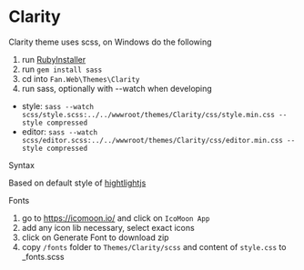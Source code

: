 ﻿# Clarity

Clarity theme uses scss, on Windows do the following

1. run [RubyInstaller](https://rubyinstaller.org/)
2. run `gem install sass`
3. cd into `Fan.Web\Themes\Clarity`
4. run sass, optionally with --watch when developing
  - style: `sass --watch scss/style.scss:../../wwwroot/themes/Clarity/css/style.min.css --style compressed`
  - editor: `sass --watch scss/editor.scss:../../wwwroot/themes/Clarity/css/editor.min.css --style compressed`

Syntax

Based on default style of [hightlightjs](https://github.com/isagalaev/highlight.js)

Fonts

1. go to https://icomoon.io/ and click on `IcoMoon App`
2. add any icon lib necessary, select exact icons
3. click on Generate Font to download zip
4. copy `/fonts` folder to `Themes/Clarity/scss` and content of `style.css` to _fonts.scss